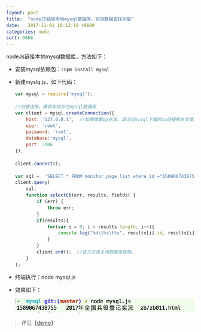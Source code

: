 ```yaml
---
layout: post
title:  "nodeJS链接本地mysql数据库，实现数据查找功能"
date:   2017-11-01 10:12:19 +0800
categories: node
sort: 0606
---
```


nodeJs链接本地mysql数据库，方法如下：

- 安装mysql依赖包：`cnpm install mysql`

- 新建myslq.js，如下代码：

  ```js
  var mysql = require('mysql');  
    
  //创建连接，确保本地存在mysql数据库
  var client = mysql.createConnection({  
      host: '127.0.0.1',  //如果需要ip方法，请详见mysql下面的ip链接相关文章。
      user: 'root',
      password: 'root',
      database:'mysql',
      port: 3306 
  });  

  client.connect();

  var sql =  'SELECT * FROM monitor_page_list where id ="1509067438755";';
  client.query(  
      sql, 
      function selectCb(err, results, fields) {  
          if (err) {  
              throw err;  
          }  
          if(results){
              for(var i = 0; i < results.length; i++){
                  console.log("%d\t%s\t%s", results[i].id, results[i].name, results[i].url);
              }
          }    
          client.end();  //该方法是关闭数据库链接。
      }  
  ); 
  ```

- 终端执行：node mysql.js

- 效果如下：

  ![效果图](/assets/node/0601.png)

> 详见【[demo](/widget/nodejs/mysql/mysql.js)】

